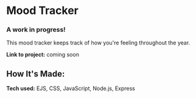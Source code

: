 # Mood Tracker
### **A work in progress!**

This mood tracker keeps track of how you're feeling throughout the year.

**Link to project:** coming soon

## How It's Made:

**Tech used:** EJS, CSS, JavaScript, Node.js, Express
